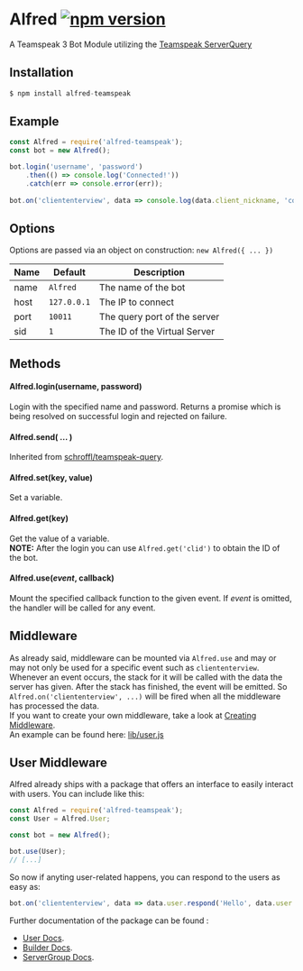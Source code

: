 # Alfred [![npm version](https://badge.fury.io/js/alfred-teamspeak.svg)](https://badge.fury.io/js/alfred-teamspeak)
A Teamspeak 3 Bot Module utilizing the [Teamspeak ServerQuery](http://forum.teamspeak.com/threads/91465-How-to-use-the-Server-Query)

## Installation
```javascript
$ npm install alfred-teamspeak
```

## Example
```javascript
const Alfred = require('alfred-teamspeak');
const bot = new Alfred();

bot.login('username', 'password')
	.then(() => console.log('Connected!'))
    .catch(err => console.error(err));
    
bot.on('cliententerview', data => console.log(data.client_nickname, 'connected!'));
```

## <a name="options"></a>Options
Options are passed via an object on construction: `new Alfred({ ... })`

| Name | Default     | Description                  |
| ---- | ----------- | ---------------------------- |
| name | `Alfred`    | The name of the bot          |
| host | `127.0.0.1` | The IP to connect            |
| port | `10011`     | The query port of the server |
| sid  | `1`         | The ID of the Virtual Server |

## <a name="methods"></a>Methods

#### <a name="method-login"></a>Alfred.login(username, password)
Login with the specified name and password.
Returns a promise which is being resolved on successful login and rejected on failure.

#### <a name="method-send"></a>Alfred.send( ... )
Inherited from [schroffl/teamspeak-query](https://github.com/schroffl/teamspeak-query).

#### <a name="method-set"></a>Alfred.set(key, value)
Set a variable.

#### <a name="method-get"></a>Alfred.get(key)
Get the value of a variable.  
**NOTE:** After the login you can use `Alfred.get('clid')` to obtain the ID of the bot.

#### <a name="method-use"></a>Alfred.use(*event*, callback)
Mount the specified callback function to the given event.
If *event* is omitted, the handler will be called for any event.

## Middleware
As already said, middleware can be mounted via `Alfred.use` and may or may not only be used for a specific event such as `cliententerview`.  
Whenever an event occurs, the stack for it will be called with the data the server has given. After the stack has finished, the event will be emitted. So `Alfred.on('cliententerview', ...)` will be fired when all the middleware has processed the data.  
If you want to create your own middleware, take a look at [Creating Middleware](docs/MIDDLEWARE.md).  
An example can be found here: [lib/user.js](lib/user.js)

## User Middleware
Alfred already ships with a package that offers an interface to easily interact with users. 
You can include like this:
```javascript
const Alfred = require('alfred-teamspeak');
const User = Alfred.User;

const bot = new Alfred();

bot.use(User);
// [...]
```
So now if anyting user-related happens, you can respond to the users as easy as:
```javascript
bot.on('cliententerview', data => data.user.respond('Hello', data.user.get('name')) );
```

Further documentation of the package can be found :
- [User Docs](docs/USER.md).
- [Builder Docs](docs/BUILDER.md).
- [ServerGroup Docs](docs/SERVERGROUPS.md).
